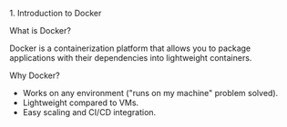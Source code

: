 1\. Introduction to Docker



What is Docker?

Docker is a containerization platform that allows you to package applications with their dependencies into lightweight containers.



Why Docker?



* Works on any environment ("runs on my machine" problem solved).
* Lightweight compared to VMs.
* Easy scaling and CI/CD integration.

